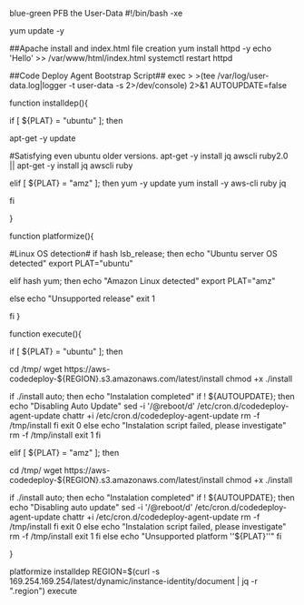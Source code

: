 blue-green
PFB the User-Data
#!/bin/bash -xe

yum update -y

##Apache install and index.html file creation
yum install httpd -y echo 'Hello' >> /var/www/html/index.html systemctl restart httpd

##Code Deploy Agent Bootstrap Script##
exec > >(tee /var/log/user-data.log|logger -t user-data -s 2>/dev/console) 2>&1 AUTOUPDATE=false

function installdep(){

if [ ${PLAT} = "ubuntu" ]; then

apt-get -y update

#Satisfying even ubuntu older versions.
apt-get -y install jq awscli ruby2.0 || apt-get -y install jq awscli ruby

elif [ ${PLAT} = "amz" ]; then yum -y update yum install -y aws-cli ruby jq

fi

}

function platformize(){

#Linux OS detection# if hash lsb_release; then echo "Ubuntu server OS detected" export PLAT="ubuntu"

elif hash yum; then echo "Amazon Linux detected" export PLAT="amz"

else echo "Unsupported release" exit 1

fi }

function execute(){

if [ ${PLAT} = "ubuntu" ]; then

cd /tmp/ wget https://aws-codedeploy-${REGION}.s3.amazonaws.com/latest/install chmod +x ./install

if ./install auto; then echo "Instalation completed" if ! ${AUTOUPDATE}; then echo "Disabling Auto Update" sed -i '/@reboot/d' /etc/cron.d/codedeploy-agent-update chattr +i /etc/cron.d/codedeploy-agent-update rm -f /tmp/install fi exit 0 else echo "Instalation script failed, please investigate" rm -f /tmp/install exit 1 fi

elif [ ${PLAT} = "amz" ]; then

cd /tmp/ wget https://aws-codedeploy-${REGION}.s3.amazonaws.com/latest/install chmod +x ./install

if ./install auto; then
  echo "Instalation completed"
    if ! ${AUTOUPDATE}; then
        echo "Disabling auto update"
        sed -i '/@reboot/d' /etc/cron.d/codedeploy-agent-update
        chattr +i /etc/cron.d/codedeploy-agent-update
        rm -f /tmp/install
    fi
  exit 0
else
  echo "Instalation script failed, please investigate"
  rm -f /tmp/install
  exit 1
fi
else echo "Unsupported platform ''${PLAT}''" fi

}

platformize installdep REGION=$(curl -s 169.254.169.254/latest/dynamic/instance-identity/document | jq -r ".region") execute
